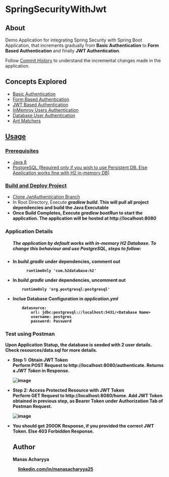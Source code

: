 # SpringSecurityWithJwt

## About 
 Demo Application for integrating Spring Security with Spring Boot Application, that increments gradually from <strong>Basic Authentication</strong> to <strong>Form Based Authentication</strong> and finally <strong>JWT Authentication</strong>.
 
Follow <a href="https://github.com/manasacharyya25/SpringSecurityWithJwt/commits/main">Commit History</a> to understand the incremental changes made in the application.


 
## Concepts Explored
<ul>
  <li><a href="https://github.com/manasacharyya25/SpringSecurityWithJwt/commit/d422af271b50c24f66b93786d8a3a5c566316647" />Basic Authentication</li>
  <li><a href="https://github.com/manasacharyya25/SpringSecurityWithJwt/commit/2a1b0610f6ec3357b10eebe8e79ac4ef4f4f52ea" />Form Based Authentication</li>
  <li><a href="https://github.com/manasacharyya25/SpringSecurityWithJwt/tree/JwtAuthentication" />JWT Based Authentication</li>
  <li><a href="https://github.com/manasacharyya25/SpringSecurityWithJwt/commit/409ea61c6873894a9c7a2fb3fb5ad474f7b107ea" />InMemroy Users Authentication</li>
  <li><a href="https://github.com/manasacharyya25/SpringSecurityWithJwt/commit/f96a7235c445420153b4852d2809c60d0f5edcbb" />Database User Authentication</li>
  <li><a href="https://github.com/manasacharyya25/SpringSecurityWithJwt/commit/b3d16877229bbc89f3d20633e32b46775c03c9d0" />Ant Matchers</li>
</ul>
  
## Usage

### Prerequisites
<ul>
  <li>Java 8</li>
 <li>PostgreSQL (Required only if you wish to use Persistent DB. Else Application works fine with H2 in-memory DB)</li>
 </ul>

### Build and Deploy Project
  
<ul>
 <li>Clone <a href="https://github.com/manasacharyya25/SpringSecurityWithJwt/tree/JwtAuthentication">JwtAuthentication Branch</a></li>
 <li>In Root Directory, Execute  <strong><i>gradlew build</i><strong>. This will pull all project dependencies and build the Java Executable</li>
 <li>Once Build Completes, Execute <strong><i>gradlew bootRun</i><strong> to start the application. The application will be hosted at http://localhost:8080</li>
</ul>
  
### Application Details
 <ul>
    <h5>The application by default works with in-memory H2 Database. To change this behaviour and use PostgreSQL, steps to follow:</h5>
     <li>In <strong><i>build.gradle</i></strong> under <strong>dependencies</strong>, comment out </li>

```
      runtimeOnly 'com.h2database:h2'
```

<li>In <strong><i>build.gradle</i></strong> under <strong>dependencies</strong>, uncomment out </li>  

```
	runtimeOnly 'org.postgresql:postgresql'
```
<li> Inclue Database Configuration in <strong><i>application.yml</i><strong></li>

```
	datasource:  
		url: jdbc:postgresql://localhost:5431/<Database Name>  
		username: postgres  
		password: Password
```
      
      
 </ul>
  
### Test using Postman
  Upon Application Statup, the database is seeded with 2 user details. Check <strong>resources/data.sql</strong> for more details.
  <ul>
	  <li><strong>Step 1: Obtain JWT Token</strong></li>
	  Perform POST Request to <a>http://localhost:8080/authenticate</a>. Returns a <i>JWT Token</i>  in Response.
 
 ![image](https://user-images.githubusercontent.com/42498389/115140449-0d419c00-a055-11eb-9bdd-e7003c9f88c2.png)
 
 
<li><strong>Step 2: Access Protected Resource with JWT Token</strong></li>
	Perform GET Request to <a>http://localhost:8080/home</a>. Add JWT Token obtained in previous step, as Bearer Token under Authorization Tab of Postman Request.
 
 ![image](https://user-images.githubusercontent.com/42498389/115140558-83460300-a055-11eb-9054-62a8411e1918.png)
 
 
<li>You should get <strong>200OK</strong> Response, if you provided the correct JWT Token. Else <strong>403 Forbidden</strong> Response.</li>
	 
 
## Author

<strong>Manas Acharyya</strong>

  <p>&nbsp;&nbsp;&nbsp;&nbsp;&nbsp;<a href="https://www.linkedin.com/in/manasacharyya25" target="_blank">linkedin.com/in/manasacharyya25</a></p>
